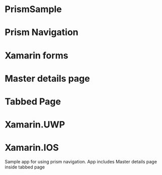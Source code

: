 # PrismSample
# Prism Navigation
# Xamarin forms 
# Master details page
# Tabbed Page
# Xamarin.UWP
# Xamarin.IOS

Sample app for using prism navigation. App includes Master details page inside tabbed page 


